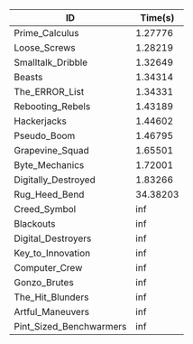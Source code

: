 |ID|Time(s)|
|-|-|
|Prime_Calculus|1.27776|
|Loose_Screws|1.28219|
|Smalltalk_Dribble|1.32649|
|Beasts|1.34314|
|The_ERROR_List|1.34331|
|Rebooting_Rebels|1.43189|
|Hackerjacks|1.44602|
|Pseudo_Boom|1.46795|
|Grapevine_Squad|1.65501|
|Byte_Mechanics|1.72001|
|Digitally_Destroyed|1.83266|
|Rug_Heed_Bend|34.38203|
|Creed_Symbol|inf|
|Blackouts|inf|
|Digital_Destroyers|inf|
|Key_to_Innovation|inf|
|Computer_Crew|inf|
|Gonzo_Brutes|inf|
|The_Hit_Blunders|inf|
|Artful_Maneuvers|inf|
|Pint_Sized_Benchwarmers|inf|
